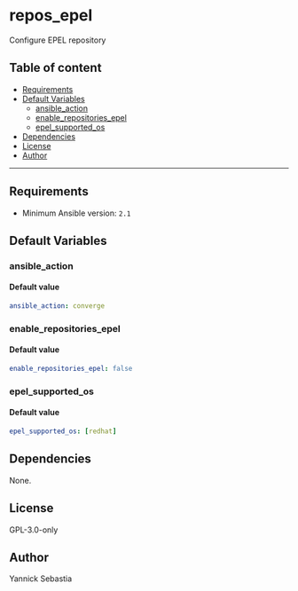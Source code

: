 # repos_epel

Configure EPEL repository

## Table of content

- [Requirements](#requirements)
- [Default Variables](#default-variables)
  - [ansible_action](#ansible_action)
  - [enable_repositories_epel](#enable_repositories_epel)
  - [epel_supported_os](#epel_supported_os)
- [Dependencies](#dependencies)
- [License](#license)
- [Author](#author)

---

## Requirements

- Minimum Ansible version: `2.1`

## Default Variables

### ansible_action

#### Default value

```YAML
ansible_action: converge
```

### enable_repositories_epel

#### Default value

```YAML
enable_repositories_epel: false
```

### epel_supported_os

#### Default value

```YAML
epel_supported_os: [redhat]
```

## Dependencies

None.

## License

GPL-3.0-only

## Author

Yannick Sebastia
